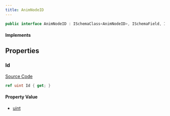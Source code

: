 ```yaml
---
title: AnimNodeID
---
```


```csharp
public interface AnimNodeID : ISchemaClass<AnimNodeID>, ISchemaField, ISchemaClass, INativeHandle
```

#### Implements

## Properties

### Id

[Source Code](https://github.com/swiftly-solution/swiftlys2/blob/beta/managed/src/SwiftlyS2.Generated/Schemas/Interfaces/AnimNodeID.cs#L16)

```csharp
ref uint Id { get; }
```

#### Property Value

- [uint](https://learn.microsoft.com/dotnet/api/system.uint32)

